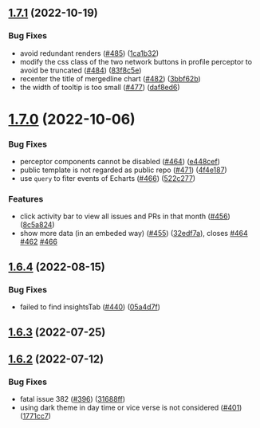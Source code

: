 ## [1.7.1](https://github.com/hypertrons/hypertrons-crx/compare/v1.7.0...v1.7.1) (2022-10-19)


### Bug Fixes

* avoid redundant renders ([#485](https://github.com/hypertrons/hypertrons-crx/issues/485)) ([1ca1b32](https://github.com/hypertrons/hypertrons-crx/commit/1ca1b32969f82d0f8558e2b705f1604f9ea95d38))
* modify the css class of the two network buttons in profile perceptor to avoid be truncated ([#484](https://github.com/hypertrons/hypertrons-crx/issues/484)) ([83f8c5e](https://github.com/hypertrons/hypertrons-crx/commit/83f8c5ee24284017655c7979e926a956df9068ec))
* recenter the title of mergedline chart ([#482](https://github.com/hypertrons/hypertrons-crx/issues/482)) ([3bbf62b](https://github.com/hypertrons/hypertrons-crx/commit/3bbf62bec1f02ca32e6b207ab82a27abb703374e))
* the width of tooltip is too small ([#477](https://github.com/hypertrons/hypertrons-crx/issues/477)) ([daf8ed6](https://github.com/hypertrons/hypertrons-crx/commit/daf8ed6c3cad3de439ffa06904b035dde2ca2749))



# [1.7.0](https://github.com/hypertrons/hypertrons-crx/compare/v1.6.4...v1.7.0) (2022-10-06)


### Bug Fixes

* perceptor components cannot be disabled ([#464](https://github.com/hypertrons/hypertrons-crx/issues/464)) ([e448cef](https://github.com/hypertrons/hypertrons-crx/commit/e448cef254588861201920eedf563e3a052d716e))
* public template is not regarded as public repo ([#471](https://github.com/hypertrons/hypertrons-crx/issues/471)) ([4f4e187](https://github.com/hypertrons/hypertrons-crx/commit/4f4e18737ca7745a02596ff6e2e8dc7b6d3e24ab))
* use `query` to fiter events of Echarts ([#466](https://github.com/hypertrons/hypertrons-crx/issues/466)) ([522c277](https://github.com/hypertrons/hypertrons-crx/commit/522c2778597a767b5810149c4a67bab785e883fc))


### Features

* click activity bar to view all issues and PRs in that month ([#456](https://github.com/hypertrons/hypertrons-crx/issues/456)) ([8c5a824](https://github.com/hypertrons/hypertrons-crx/commit/8c5a824d9472beaf15e1e0479e601454e9b2a465))
* show more data (in an embeded way) ([#455](https://github.com/hypertrons/hypertrons-crx/issues/455)) ([32edf7a](https://github.com/hypertrons/hypertrons-crx/commit/32edf7acb35f97eef27d0b3315e2837b96cd1eee)), closes [#464](https://github.com/hypertrons/hypertrons-crx/issues/464) [#462](https://github.com/hypertrons/hypertrons-crx/issues/462) [#466](https://github.com/hypertrons/hypertrons-crx/issues/466)



## [1.6.4](https://github.com/hypertrons/hypertrons-crx/compare/v1.6.3...v1.6.4) (2022-08-15)


### Bug Fixes

* failed to find insightsTab ([#440](https://github.com/hypertrons/hypertrons-crx/issues/440)) ([05a4d7f](https://github.com/hypertrons/hypertrons-crx/commit/05a4d7fbf7ca8ddf05926cde78ab772705753eec))



## [1.6.3](https://github.com/hypertrons/hypertrons-crx/compare/v1.6.2...v1.6.3) (2022-07-25)



## [1.6.2](https://github.com/hypertrons/hypertrons-crx/compare/v1.6.1...v1.6.2) (2022-07-12)


### Bug Fixes

* fatal issue 382 ([#396](https://github.com/hypertrons/hypertrons-crx/issues/396)) ([31688ff](https://github.com/hypertrons/hypertrons-crx/commit/31688ff4c9470d2c14fabb20d1c3c3bc2ba28612))
* using dark theme in day time or vice verse is not considered ([#401](https://github.com/hypertrons/hypertrons-crx/issues/401)) ([1771cc7](https://github.com/hypertrons/hypertrons-crx/commit/1771cc7e347ff2b25913e0f6ef51a55709fd54b7))



